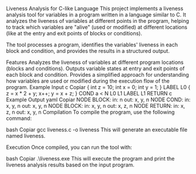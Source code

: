 Liveness Analysis for C-like Language
This project implements a liveness analysis tool for variables in a program written in a language similar to C. It analyzes the liveness of variables at different points in the program, helping to track which variables are "alive" (used or modified) at different locations (like at the entry and exit points of blocks or conditions).

The tool processes a program, identifies the variables' liveness in each block and condition, and provides the results in a structured output.

Features
Analyzes the liveness of variables at different program locations (blocks and conditions).
Outputs variable states at entry and exit points of each block and condition.
Provides a simplified approach for understanding how variables are used or modified during the execution flow of the program.
Example Input
c
Copiar
{
 int z = 10;
 int x = 0;
 int y = 1;
}
LABEL L0
{
 z = x * 2 + y;
 x++;
 y = x + z;
}
COND a < N L0 L1
LABEL L1
RETURN c
Example Output
yaml
Copiar
NODE BLOCK:
in: n
out: x, y, n
NODE COND:
in: x, y, n
out: x, y, n
NODE BLOCK:
in: x, y, n
out: x, z, n
NODE RETURN:
in: x, z, n
out: x, y, n
Compilation
To compile the program, use the following command:

bash
Copiar
gcc liveness.c -o liveness
This will generate an executable file named liveness.

Execution
Once compiled, you can run the tool with:

bash
Copiar
.\liveness.exe
This will execute the program and print the liveness analysis results based on the input program.

